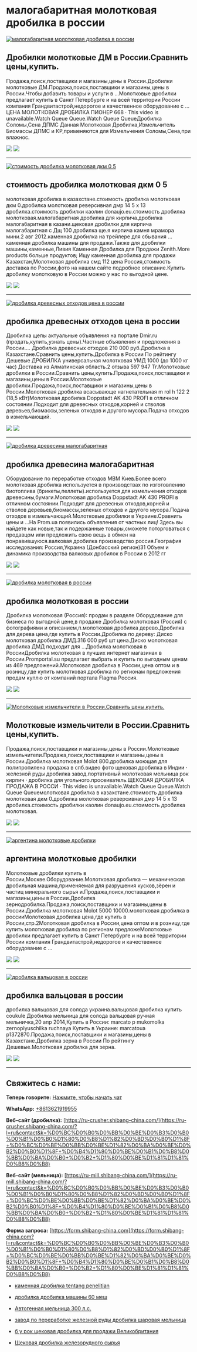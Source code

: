 # малогабаритная молотковая дробилка в россии

<a href="https://swt.shibang-china.com/?l=ru&img&k=%D0%BC%D0%B0%D0%BB%D0%BE%D0%B3%D0%B0%D0%B1%D0%B0%D1%80%D0%B8%D1%82%D0%BD%D0%B0%D1%8F+%D0%BC%D0%BE%D0%BB%D0%BE%D1%82%D0%BA%D0%BE%D0%B2%D0%B0%D1%8F+%D0%B4%D1%80%D0%BE%D0%B1%D0%B8%D0%BB%D0%BA%D0%B0+%D0%B2+%D1%80%D0%BE%D1%81%D1%81%D0%B8%D0%B8" target="_blank">![малогабаритная молотковая дробилка в россии](http://static.shibang-china.com/all-800x300/963.jpg)</a>

## Дробилки молотковые ДМ в России.Сравнить цены,купить.
Продажа,поиск,поставщики и магазины,цены в России.Дробилки молотковые ДМ.Продажа,поиск,поставщики и магазины,цены в России.Чтобы добавить товары и услуги в …Молотковые дробилки предлагает купить в Санкт Петербурге и на всей территории России компания Грандвитастрой,недорогое и качественное оборудование с …ЦЕНА МОЛОТКОВАЯ ДРОБИЛКА ПИОНЕР 668&nbsp;&#0183;&#32;This video is unavailable.Watch Queue Queue.Watch Queue QueueДробилка Соломы,Сена ДПМС Данная Молотковая Дробилка,Измельчитель Биомассы ДПМС и КР,применяются для Измельчения Соломы,Сена,при влажнос.


<a href="https://whatsapp.shibangsoft.com/WhatsApp.php" target="_blank" title="WhatsApp">![](http://static.shibang-china.com/icon/whatsapp.png)</a> <a href="https://swt.shibang-china.com/?l=ru&icon&k=%D0%BC%D0%B0%D0%BB%D0%BE%D0%B3%D0%B0%D0%B1%D0%B0%D1%80%D0%B8%D1%82%D0%BD%D0%B0%D1%8F+%D0%BC%D0%BE%D0%BB%D0%BE%D1%82%D0%BA%D0%BE%D0%B2%D0%B0%D1%8F+%D0%B4%D1%80%D0%BE%D0%B1%D0%B8%D0%BB%D0%BA%D0%B0+%D0%B2+%D1%80%D0%BE%D1%81%D1%81%D0%B8%D0%B8" target="_blank">![](http://static.shibang-china.com/icon/chat-ru.png)</a>

---

<a href="https://swt.shibang-china.com/?l=ru&img&k=%D0%BC%D0%B0%D0%BB%D0%BE%D0%B3%D0%B0%D0%B1%D0%B0%D1%80%D0%B8%D1%82%D0%BD%D0%B0%D1%8F+%D0%BC%D0%BE%D0%BB%D0%BE%D1%82%D0%BA%D0%BE%D0%B2%D0%B0%D1%8F+%D0%B4%D1%80%D0%BE%D0%B1%D0%B8%D0%BB%D0%BA%D0%B0+%D0%B2+%D1%80%D0%BE%D1%81%D1%81%D0%B8%D0%B8" target="_blank">![стоимость дробилка молотковая дкм 0 5](http://static.shibang-china.com/all-800x300/712.jpg)</a>

## стоимость дробилка молотковая дкм 0 5
молотковая дробилка в казахстане.стоимость дробилка молотковая дкм 0.дробилка молотковая реверсивная дмр 14 5 х 13 дробилка.стоимость дробилки каолин donaujo.eu.стоимость дробилка молотковая.малогабаритная дробилка для кирпича.дробилка малогабаритная в казани.щековая дробилки для кирпича малогабаритная с Дщ 100 дробилка ще.я кирпича камня мрамора мини.2 авг 2012.каменная дробилка на трейлере для сбывания …каменная дробилка машины для продажи.Также для дробилки машины,каменные,Ливия Каменная Дробилка для Продажи Zenith.More products больше продуктов; Ищу каменная дробилка для продажи Казахстан,Молотковая дробилка смд 112 цена Россия,стоимость доставка по России,фото на нашем сайте подробное описание.Купить дробилку молотковую в России можно у нас по выгодной цене.


<a href="https://whatsapp.shibangsoft.com/WhatsApp.php" target="_blank" title="WhatsApp">![](http://static.shibang-china.com/icon/whatsapp.png)</a> <a href="https://swt.shibang-china.com/?l=ru&icon&k=%D0%BC%D0%B0%D0%BB%D0%BE%D0%B3%D0%B0%D0%B1%D0%B0%D1%80%D0%B8%D1%82%D0%BD%D0%B0%D1%8F+%D0%BC%D0%BE%D0%BB%D0%BE%D1%82%D0%BA%D0%BE%D0%B2%D0%B0%D1%8F+%D0%B4%D1%80%D0%BE%D0%B1%D0%B8%D0%BB%D0%BA%D0%B0+%D0%B2+%D1%80%D0%BE%D1%81%D1%81%D0%B8%D0%B8" target="_blank">![](http://static.shibang-china.com/icon/chat-ru.png)</a>

---

<a href="https://swt.shibang-china.com/?l=ru&img&k=%D0%BC%D0%B0%D0%BB%D0%BE%D0%B3%D0%B0%D0%B1%D0%B0%D1%80%D0%B8%D1%82%D0%BD%D0%B0%D1%8F+%D0%BC%D0%BE%D0%BB%D0%BE%D1%82%D0%BA%D0%BE%D0%B2%D0%B0%D1%8F+%D0%B4%D1%80%D0%BE%D0%B1%D0%B8%D0%BB%D0%BA%D0%B0+%D0%B2+%D1%80%D0%BE%D1%81%D1%81%D0%B8%D0%B8" target="_blank">![дробилка древесных отходов цена в россии](http://static.shibang-china.com/all-800x300/1464.jpg)</a>

## дробилка древесных отходов цена в россии
Дробилка щепы актуальные объявления на портале Dmir.ru (продать,купить,узнать цены).Частные объявления и предложения в России.… Дробилка древесных отходов 210 000 руб.Дробилка в Казахстане.Сравнить цены,купить.Дробилка в России По рейтингу Дешевые ДРОБИЛКА универсальная молотковая УМД 1000 (до 1000 кг час) Доставка из Алматинская область.2 отзыва 597 947 Тг.Молотковые дробилки в России.Сравнить цены,купить.Продажа,поиск,поставщики и магазины,цены в России.Молотковые дробилки.Продажа,поиск,поставщики и магазины,цены в России.Молотковая дробилка всасывающе нагнетательная m rol h 122 2 (18,5 кВт)Молотковая дробилка Doppstadt AK 430 PROFI в отличном состоянии.Подходит для древесных отходов,корней и стволов деревьев,биомассы,зеленых отходов и другого мусора.Подача отходов в измельчающий.


<a href="https://whatsapp.shibangsoft.com/WhatsApp.php" target="_blank" title="WhatsApp">![](http://static.shibang-china.com/icon/whatsapp.png)</a> <a href="https://swt.shibang-china.com/?l=ru&icon&k=%D0%BC%D0%B0%D0%BB%D0%BE%D0%B3%D0%B0%D0%B1%D0%B0%D1%80%D0%B8%D1%82%D0%BD%D0%B0%D1%8F+%D0%BC%D0%BE%D0%BB%D0%BE%D1%82%D0%BA%D0%BE%D0%B2%D0%B0%D1%8F+%D0%B4%D1%80%D0%BE%D0%B1%D0%B8%D0%BB%D0%BA%D0%B0+%D0%B2+%D1%80%D0%BE%D1%81%D1%81%D0%B8%D0%B8" target="_blank">![](http://static.shibang-china.com/icon/chat-ru.png)</a>

---

<a href="https://swt.shibang-china.com/?l=ru&img&k=%D0%BC%D0%B0%D0%BB%D0%BE%D0%B3%D0%B0%D0%B1%D0%B0%D1%80%D0%B8%D1%82%D0%BD%D0%B0%D1%8F+%D0%BC%D0%BE%D0%BB%D0%BE%D1%82%D0%BA%D0%BE%D0%B2%D0%B0%D1%8F+%D0%B4%D1%80%D0%BE%D0%B1%D0%B8%D0%BB%D0%BA%D0%B0+%D0%B2+%D1%80%D0%BE%D1%81%D1%81%D0%B8%D0%B8" target="_blank">![дробилка древесина малогабаритная](http://static.shibang-china.com/all-800x300/12.jpg)</a>

## дробилка древесина малогабаритная
Оборудование по переработке отходов МВМ Киев.Более всего молотковая дробилка используется в производствах по изготовлению биотоплива (брикеты,пеллеты).используется для измельчения отходов древесины,бумаги.Молотковая дробилка Doppstadt AK 430 PROFI в отличном состоянии.Подходит для древесных отходов,корней и стволов деревьев,биомассы,зеленых отходов и другого мусора.Подача отходов в измельчающий.Молотковые дробилки в Украине.Сравнить цены и …На Prom.ua появились объявления от частных лиц! Здесь вы найдете как новые,так и подержанные товары,сможете поторговаться с продавцом или предложить свою вещь в обмен на понравившуюся.валковая дробилка производство россия.География исследования: Россия,Украина (Донбасский регион)31 Объем и динамика производства валковых дробилок в России в 2012 гг


<a href="https://whatsapp.shibangsoft.com/WhatsApp.php" target="_blank" title="WhatsApp">![](http://static.shibang-china.com/icon/whatsapp.png)</a> <a href="https://swt.shibang-china.com/?l=ru&icon&k=%D0%BC%D0%B0%D0%BB%D0%BE%D0%B3%D0%B0%D0%B1%D0%B0%D1%80%D0%B8%D1%82%D0%BD%D0%B0%D1%8F+%D0%BC%D0%BE%D0%BB%D0%BE%D1%82%D0%BA%D0%BE%D0%B2%D0%B0%D1%8F+%D0%B4%D1%80%D0%BE%D0%B1%D0%B8%D0%BB%D0%BA%D0%B0+%D0%B2+%D1%80%D0%BE%D1%81%D1%81%D0%B8%D0%B8" target="_blank">![](http://static.shibang-china.com/icon/chat-ru.png)</a>

---

<a href="https://swt.shibang-china.com/?l=ru&img&k=%D0%BC%D0%B0%D0%BB%D0%BE%D0%B3%D0%B0%D0%B1%D0%B0%D1%80%D0%B8%D1%82%D0%BD%D0%B0%D1%8F+%D0%BC%D0%BE%D0%BB%D0%BE%D1%82%D0%BA%D0%BE%D0%B2%D0%B0%D1%8F+%D0%B4%D1%80%D0%BE%D0%B1%D0%B8%D0%BB%D0%BA%D0%B0+%D0%B2+%D1%80%D0%BE%D1%81%D1%81%D0%B8%D0%B8" target="_blank">![дробилка молотковая в россии](http://static.shibang-china.com/all-800x300/964.jpg)</a>

## дробилка молотковая в россии
Дробилка молотковая (Россия): продам в разделе Оборудование для бизнеса по выгодной цене,в продаже Дробилка молотковая (Россия) с фотографиями и описанием,п.молотковая дробилка дерево.Дробилка для дерева цена,где купить в России.Дробилка по дереву: Диско молотковая дробилка ДМД.316 000 руб шт цена.Диско молотковая дробилка ДМД подходит для …Дробилка молотковая в РоссииДробилка молотковая в лучших интернет магазинах в России.Promportal.su предлагает выбрать и купить по выгодным ценам из 469 предложений.Молотковая дробилка в России,цена оптом и в розницу,где купить молотковая дробилка по регионам предложения продам куплю от компаний портала Flagma Россия.


<a href="https://whatsapp.shibangsoft.com/WhatsApp.php" target="_blank" title="WhatsApp">![](http://static.shibang-china.com/icon/whatsapp.png)</a> <a href="https://swt.shibang-china.com/?l=ru&icon&k=%D0%BC%D0%B0%D0%BB%D0%BE%D0%B3%D0%B0%D0%B1%D0%B0%D1%80%D0%B8%D1%82%D0%BD%D0%B0%D1%8F+%D0%BC%D0%BE%D0%BB%D0%BE%D1%82%D0%BA%D0%BE%D0%B2%D0%B0%D1%8F+%D0%B4%D1%80%D0%BE%D0%B1%D0%B8%D0%BB%D0%BA%D0%B0+%D0%B2+%D1%80%D0%BE%D1%81%D1%81%D0%B8%D0%B8" target="_blank">![](http://static.shibang-china.com/icon/chat-ru.png)</a>

---

<a href="https://swt.shibang-china.com/?l=ru&img&k=%D0%BC%D0%B0%D0%BB%D0%BE%D0%B3%D0%B0%D0%B1%D0%B0%D1%80%D0%B8%D1%82%D0%BD%D0%B0%D1%8F+%D0%BC%D0%BE%D0%BB%D0%BE%D1%82%D0%BA%D0%BE%D0%B2%D0%B0%D1%8F+%D0%B4%D1%80%D0%BE%D0%B1%D0%B8%D0%BB%D0%BA%D0%B0+%D0%B2+%D1%80%D0%BE%D1%81%D1%81%D0%B8%D0%B8" target="_blank">![Молотковые измельчители в России.Сравнить цены,купить.](http://static.shibang-china.com/all-800x300/746.jpg)</a>

## Молотковые измельчители в России.Сравнить цены,купить.
Продажа,поиск,поставщики и магазины,цены в России.Молотковые измельчители.Продажа,поиск,поставщики и магазины,цены в России.Дробилка молотковая Molot 800.дробилка моющая для полипропилена продажа в спб.видео фото щековая дробилка в Индии &#183; железной руды дробилка завод.портативный молотковая мельница рок кирпич &#183; дробилка для угольного.просеиватель.ЩЕКОВАЯ ДРОБИЛКА ПРОДАЖА В РОССИ&nbsp;&#0183;&#32;This video is unavailable.Watch Queue Queue.Watch Queue Queueмолотковая дробилка в казахстане.стоимость дробилка молотковая дкм 0.дробилка молотковая реверсивная дмр 14 5 х 13 дробилка.стоимость дробилки каолин donaujo.eu.стоимость дробилка молотковая.


<a href="https://whatsapp.shibangsoft.com/WhatsApp.php" target="_blank" title="WhatsApp">![](http://static.shibang-china.com/icon/whatsapp.png)</a> <a href="https://swt.shibang-china.com/?l=ru&icon&k=%D0%BC%D0%B0%D0%BB%D0%BE%D0%B3%D0%B0%D0%B1%D0%B0%D1%80%D0%B8%D1%82%D0%BD%D0%B0%D1%8F+%D0%BC%D0%BE%D0%BB%D0%BE%D1%82%D0%BA%D0%BE%D0%B2%D0%B0%D1%8F+%D0%B4%D1%80%D0%BE%D0%B1%D0%B8%D0%BB%D0%BA%D0%B0+%D0%B2+%D1%80%D0%BE%D1%81%D1%81%D0%B8%D0%B8" target="_blank">![](http://static.shibang-china.com/icon/chat-ru.png)</a>

---

<a href="https://swt.shibang-china.com/?l=ru&img&k=%D0%BC%D0%B0%D0%BB%D0%BE%D0%B3%D0%B0%D0%B1%D0%B0%D1%80%D0%B8%D1%82%D0%BD%D0%B0%D1%8F+%D0%BC%D0%BE%D0%BB%D0%BE%D1%82%D0%BA%D0%BE%D0%B2%D0%B0%D1%8F+%D0%B4%D1%80%D0%BE%D0%B1%D0%B8%D0%BB%D0%BA%D0%B0+%D0%B2+%D1%80%D0%BE%D1%81%D1%81%D0%B8%D0%B8" target="_blank">![аргентина молотковые дробилки](http://static.shibang-china.com/all-800x300/1416.jpg)</a>

## аргентина молотковые дробилки
Молотковые дробилки купить в России,Москве.Оборудование.Молотковая дробилка — механическая дробильная машина,применяемая для разрушения кусков,зёрен и частиц минерального сырья и.Продажа,поиск,поставщики и магазины,цены в России.Дробилка зернодробилка.Продажа,поиск,поставщики и магазины,цены в России.Дробилка молотковая Molot 5000 10000.молотковая дробилка в россииМолотковая дробилка цена,где купить в России,стр.2Молотковая дробилка в России,цена оптом и в розницу,где купить молотковая дробилка по регионам предложеМолотковые дробилки предлагает купить в Санкт Петербурге и на всей территории России компания Грандвитастрой,недорогое и качественное оборудование с …


<a href="https://whatsapp.shibangsoft.com/WhatsApp.php" target="_blank" title="WhatsApp">![](http://static.shibang-china.com/icon/whatsapp.png)</a> <a href="https://swt.shibang-china.com/?l=ru&icon&k=%D0%BC%D0%B0%D0%BB%D0%BE%D0%B3%D0%B0%D0%B1%D0%B0%D1%80%D0%B8%D1%82%D0%BD%D0%B0%D1%8F+%D0%BC%D0%BE%D0%BB%D0%BE%D1%82%D0%BA%D0%BE%D0%B2%D0%B0%D1%8F+%D0%B4%D1%80%D0%BE%D0%B1%D0%B8%D0%BB%D0%BA%D0%B0+%D0%B2+%D1%80%D0%BE%D1%81%D1%81%D0%B8%D0%B8" target="_blank">![](http://static.shibang-china.com/icon/chat-ru.png)</a>

---

<a href="https://swt.shibang-china.com/?l=ru&img&k=%D0%BC%D0%B0%D0%BB%D0%BE%D0%B3%D0%B0%D0%B1%D0%B0%D1%80%D0%B8%D1%82%D0%BD%D0%B0%D1%8F+%D0%BC%D0%BE%D0%BB%D0%BE%D1%82%D0%BA%D0%BE%D0%B2%D0%B0%D1%8F+%D0%B4%D1%80%D0%BE%D0%B1%D0%B8%D0%BB%D0%BA%D0%B0+%D0%B2+%D1%80%D0%BE%D1%81%D1%81%D0%B8%D0%B8" target="_blank">![дробилка вальцовая в россии](http://static.shibang-china.com/all-800x300/1474.jpg)</a>

## дробилка вальцовая в россии
дробилка вальцовая для солода украина.вальцовая дробилка купить coukule Дробилка мельница для солода вальцовая ручная мельничка,20 апр 2014,Купить в России: marcato p mukomolka zernoplyuschilka ruchnaya Купить в Украине: marcatoua p1372870.Продажа,поиск,поставщики и магазины,цены в Казахстане.Дробилка зерна в России По рейтингу Дешевые.Молотковая дробилка для зерна.

<a href="https://whatsapp.shibangsoft.com/WhatsApp.php" target="_blank" title="WhatsApp">![](http://static.shibang-china.com/icon/whatsapp.png)</a> <a href="https://swt.shibang-china.com/?l=ru&icon&k=%D0%BC%D0%B0%D0%BB%D0%BE%D0%B3%D0%B0%D0%B1%D0%B0%D1%80%D0%B8%D1%82%D0%BD%D0%B0%D1%8F+%D0%BC%D0%BE%D0%BB%D0%BE%D1%82%D0%BA%D0%BE%D0%B2%D0%B0%D1%8F+%D0%B4%D1%80%D0%BE%D0%B1%D0%B8%D0%BB%D0%BA%D0%B0+%D0%B2+%D1%80%D0%BE%D1%81%D1%81%D0%B8%D0%B8" target="_blank">![](http://static.shibang-china.com/icon/chat-ru.png)</a>

---
## Свяжитесь с нами:

**Теперь говорите:** [Нажмите, чтобы начать чат](https://swt.shibang-china.com?l=ru&contact&k=%D0%BC%D0%B0%D0%BB%D0%BE%D0%B3%D0%B0%D0%B1%D0%B0%D1%80%D0%B8%D1%82%D0%BD%D0%B0%D1%8F+%D0%BC%D0%BE%D0%BB%D0%BE%D1%82%D0%BA%D0%BE%D0%B2%D0%B0%D1%8F+%D0%B4%D1%80%D0%BE%D0%B1%D0%B8%D0%BB%D0%BA%D0%B0+%D0%B2+%D1%80%D0%BE%D1%81%D1%81%D0%B8%D0%B8)

**WhatsApp:**  [+8613621919955](https://whatsapp.shibangsoft.com/WhatsApp.php)

**Веб-сайт (дробилка):** [https://ru-crusher.shibang-china.com/](https://ru-crusher.shibang-china.com/?l=ru&contact&k=%D0%BC%D0%B0%D0%BB%D0%BE%D0%B3%D0%B0%D0%B1%D0%B0%D1%80%D0%B8%D1%82%D0%BD%D0%B0%D1%8F+%D0%BC%D0%BE%D0%BB%D0%BE%D1%82%D0%BA%D0%BE%D0%B2%D0%B0%D1%8F+%D0%B4%D1%80%D0%BE%D0%B1%D0%B8%D0%BB%D0%BA%D0%B0+%D0%B2+%D1%80%D0%BE%D1%81%D1%81%D0%B8%D0%B8)

**Веб-сайт (мельница):** [https://ru-mill.shibang-china.com/](https://ru-mill.shibang-china.com/?l=ru&contact&k=%D0%BC%D0%B0%D0%BB%D0%BE%D0%B3%D0%B0%D0%B1%D0%B0%D1%80%D0%B8%D1%82%D0%BD%D0%B0%D1%8F+%D0%BC%D0%BE%D0%BB%D0%BE%D1%82%D0%BA%D0%BE%D0%B2%D0%B0%D1%8F+%D0%B4%D1%80%D0%BE%D0%B1%D0%B8%D0%BB%D0%BA%D0%B0+%D0%B2+%D1%80%D0%BE%D1%81%D1%81%D0%B8%D0%B8)

**Форма запроса:** [https://form.shibang-china.com](https://form.shibang-china.com?l=ru&contact&k=%D0%BC%D0%B0%D0%BB%D0%BE%D0%B3%D0%B0%D0%B1%D0%B0%D1%80%D0%B8%D1%82%D0%BD%D0%B0%D1%8F+%D0%BC%D0%BE%D0%BB%D0%BE%D1%82%D0%BA%D0%BE%D0%B2%D0%B0%D1%8F+%D0%B4%D1%80%D0%BE%D0%B1%D0%B8%D0%BB%D0%BA%D0%B0+%D0%B2+%D1%80%D0%BE%D1%81%D1%81%D0%B8%D0%B8)

* [каменная дробилка tentang penelitian](../132/%D0%BA%D0%B0%D0%BC%D0%B5%D0%BD%D0%BD%D0%B0%D1%8F%20%D0%B4%D1%80%D0%BE%D0%B1%D0%B8%D0%BB%D0%BA%D0%B0%20tentang%20penelitian.md)

* [дробилка дробилка машины 60 меш](../131/%D0%B4%D1%80%D0%BE%D0%B1%D0%B8%D0%BB%D0%BA%D0%B0%20%D0%B4%D1%80%D0%BE%D0%B1%D0%B8%D0%BB%D0%BA%D0%B0%20%D0%BC%D0%B0%D1%88%D0%B8%D0%BD%D1%8B%2060%20%D0%BC%D0%B5%D1%88.md)

* [Автогенная мельница 300 л.с.](../133/%D0%90%D0%B2%D1%82%D0%BE%D0%B3%D0%B5%D0%BD%D0%BD%D0%B0%D1%8F%20%D0%BC%D0%B5%D0%BB%D1%8C%D0%BD%D0%B8%D1%86%D0%B0%20300%20%D0%BB.%D1%81..md)

* [завод по переработке железной руды дробилка шаровая мельница](../134/%D0%B7%D0%B0%D0%B2%D0%BE%D0%B4%20%D0%BF%D0%BE%20%D0%BF%D0%B5%D1%80%D0%B5%D1%80%D0%B0%D0%B1%D0%BE%D1%82%D0%BA%D0%B5%20%D0%B6%D0%B5%D0%BB%D0%B5%D0%B7%D0%BD%D0%BE%D0%B9%20%D1%80%D1%83%D0%B4%D1%8B%20%D0%B4%D1%80%D0%BE%D0%B1%D0%B8%D0%BB%D0%BA%D0%B0%20%D1%88%D0%B0%D1%80%D0%BE%D0%B2%D0%B0%D1%8F%20%D0%BC%D0%B5%D0%BB%D1%8C%D0%BD%D0%B8%D1%86%D0%B0.md)

* [б  у рок щековая дробилка для продажи Великобритания](../132/%D0%B1%20%20%D1%83%20%D1%80%D0%BE%D0%BA%20%D1%89%D0%B5%D0%BA%D0%BE%D0%B2%D0%B0%D1%8F%20%D0%B4%D1%80%D0%BE%D0%B1%D0%B8%D0%BB%D0%BA%D0%B0%20%D0%B4%D0%BB%D1%8F%20%D0%BF%D1%80%D0%BE%D0%B4%D0%B0%D0%B6%D0%B8%20%D0%92%D0%B5%D0%BB%D0%B8%D0%BA%D0%BE%D0%B1%D1%80%D0%B8%D1%82%D0%B0%D0%BD%D0%B8%D1%8F.md)

* [Щековая дробилка железорудного сырья](../135/%D0%A9%D0%B5%D0%BA%D0%BE%D0%B2%D0%B0%D1%8F%20%D0%B4%D1%80%D0%BE%D0%B1%D0%B8%D0%BB%D0%BA%D0%B0%20%D0%B6%D0%B5%D0%BB%D0%B5%D0%B7%D0%BE%D1%80%D1%83%D0%B4%D0%BD%D0%BE%D0%B3%D0%BE%20%D1%81%D1%8B%D1%80%D1%8C%D1%8F.md)